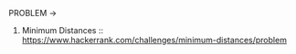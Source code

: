 PROBLEM ->


1. Minimum Distances ::  https://www.hackerrank.com/challenges/minimum-distances/problem
